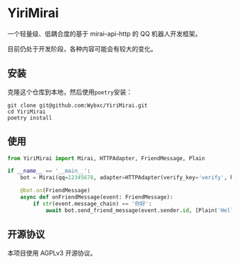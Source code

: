 # YiriMirai

一个轻量级、低耦合度的基于 mirai-api-http 的 QQ 机器人开发框架。

目前仍处于开发阶段，各种内容可能会有较大的变化。

## 安装

克隆这个仓库到本地，然后使用`poetry`安装：
```shell
git clone git@github.com:Wybxc/YiriMirai.git
cd YiriMirai
poetry install
```

## 使用

```python
from YiriMirai import Mirai, HTTPAdapter, FriendMessage, Plain

if __name__ == '__main__':
    bot = Mirai(qq=12345678, adapter=HTTPAdapter(verify_key='verify', host='localhost', port=8080))

    @bot.on(FriendMessage)
    async def onFriendMessage(event: FriendMessage):
        if str(event.message_chain) == '你好':
            await bot.send_friend_message(event.sender.id, [Plain('Hello World!')]
```

## 开源协议

本项目使用 AGPLv3 开源协议。
